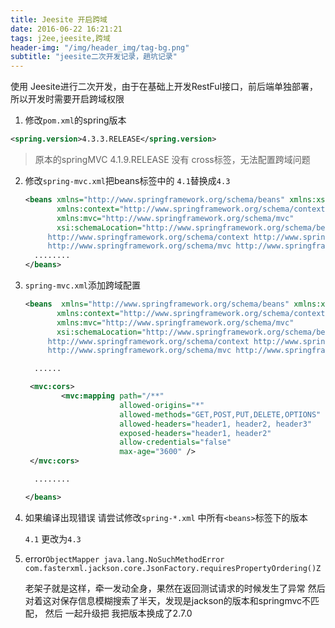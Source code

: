 ```yaml
---
title: Jeesite 开启跨域
date: 2016-06-22 16:21:21
tags: j2ee,jeesite,跨域
header-img: "/img/header_img/tag-bg.png"
subtitle: "jeesite二次开发记录，趟坑记录"
---
```



使用 Jeesite进行二次开发，由于在基础上开发RestFul接口，前后端单独部署，所以开发时需要开启跨域权限

1. 修改`pom.xml`的spring版本

```Xml
<spring.version>4.3.3.RELEASE</spring.version>
```

> 原本的springMVC 4.1.9.RELEASE  没有 cross标签，无法配置跨域问题

2. 修改`spring-mvc.xml`把beans标签中的 `4.1`替换成`4.3`

   ```Xml
   <beans xmlns="http://www.springframework.org/schema/beans" xmlns:xsi="http://www.w3.org/2001/XMLSchema-instance"
          xmlns:context="http://www.springframework.org/schema/context"
          xmlns:mvc="http://www.springframework.org/schema/mvc"
          xsi:schemaLocation="http://www.springframework.org/schema/beans http://www.springframework.org/schema/beans/spring-beans-4.3.xsd
   		http://www.springframework.org/schema/context http://www.springframework.org/schema/context/spring-context-4.3.xsd
   		http://www.springframework.org/schema/mvc http://www.springframework.org/schema/mvc/spring-mvc-4.3.xsd">
     ........
   </beans>
   ```



3. `spring-mvc.xml`添加跨域配置

   ```Xml
   <beans  xmlns="http://www.springframework.org/schema/beans" xmlns:xsi="http://www.w3.org/2001/XMLSchema-instance"
          xmlns:context="http://www.springframework.org/schema/context"
          xmlns:mvc="http://www.springframework.org/schema/mvc"
          xsi:schemaLocation="http://www.springframework.org/schema/beans http://www.springframework.org/schema/beans/spring-beans-4.3.xsd
   		http://www.springframework.org/schema/context http://www.springframework.org/schema/context/spring-context-4.3.xsd
   		http://www.springframework.org/schema/mvc http://www.springframework.org/schema/mvc/spring-mvc-4.3.xsd">

     ......

   	<mvc:cors>
           <mvc:mapping path="/**"
                        allowed-origins="*"
                        allowed-methods="GET,POST,PUT,DELETE,OPTIONS"
                        allowed-headers="header1, header2, header3"
                        exposed-headers="header1, header2"
                        allow-credentials="false"
                        max-age="3600" />
   	</mvc:cors>

     ........

   </beans>
   ```

4. 如果编译出现错误  请尝试修改`spring-*.xml` 中所有`<beans>`标签下的版本

   `4.1` 更改为`4.3`

5. error`ObjectMapper java.lang.NoSuchMethodError com.fasterxml.jackson.core.JsonFactory.requiresPropertyOrdering()Z`

   	老架子就是这样，牵一发动全身，果然在返回测试请求的时候发生了异常
   	然后对着这对保存信息模糊搜索了半天，发现是jackson的版本和springmvc不匹配，
   	然后 一起升级把  我把版本换成了2.7.0
   	```
   	```
